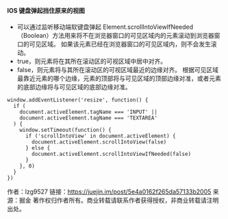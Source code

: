 #### IOS 键盘弹起挡住原来的视图

- 可以通过监听移动端软键盘弹起 Element.scrollIntoViewIfNeeded（Boolean）方法用来将不在浏览器窗口的可见区域内的元素滚动到浏览器窗口的可见区域。 如果该元素已经在浏览器窗口的可见区域内，则不会发生滚动。
- true，则元素将在其所在滚动区的可视区域中居中对齐。
- false，则元素将与其所在滚动区的可视区域最近的边缘对齐。 根据可见区域最靠近元素的哪个边缘，元素的顶部将与可见区域的顶部边缘对准，或者元素的底部边缘将与可见区域的底部边缘对准。

```
window.addEventListener('resize', function() {
  if (
    document.activeElement.tagName === 'INPUT' ||
    document.activeElement.tagName === 'TEXTAREA'
  ) {
    window.setTimeout(function() {
      if ('scrollIntoView' in document.activeElement) {
        document.activeElement.scrollIntoView(false)
      } else {
        document.activeElement.scrollIntoViewIfNeeded(false)
      }
    }, 0)
  }
})
```


作者：lzg9527
链接：https://juejin.im/post/5e4a0162f265da57133b2005
来源：掘金
著作权归作者所有。商业转载请联系作者获得授权，非商业转载请注明出处。